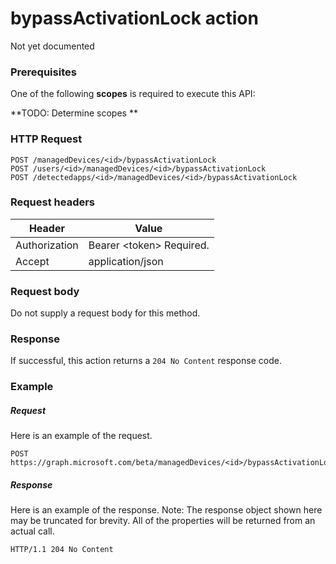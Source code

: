 ﻿# bypassActivationLock action
Not yet documented
### Prerequisites
One of the following **scopes** is required to execute this API:

**TODO: Determine scopes **
### HTTP Request
<!-- {
  "blockType": "ignored"
}
-->
```http
POST /managedDevices/<id>/bypassActivationLock
POST /users/<id>/managedDevices/<id>/bypassActivationLock
POST /detectedapps/<id>/managedDevices/<id>/bypassActivationLock
```

### Request headers
|Header|Value|
|---|---|
|Authorization|Bearer &lt;token&gt; Required.|
|Accept|application/json|

### Request body
Do not supply a request body for this method.

### Response
If successful, this action returns a `204 No Content` response code.

### Example
##### Request
Here is an example of the request.
```http
POST https://graph.microsoft.com/beta/managedDevices/<id>/bypassActivationLock
```

##### Response
Here is an example of the response. Note: The response object shown here may be truncated for brevity. All of the properties will be returned from an actual call.
```http
HTTP/1.1 204 No Content
```



